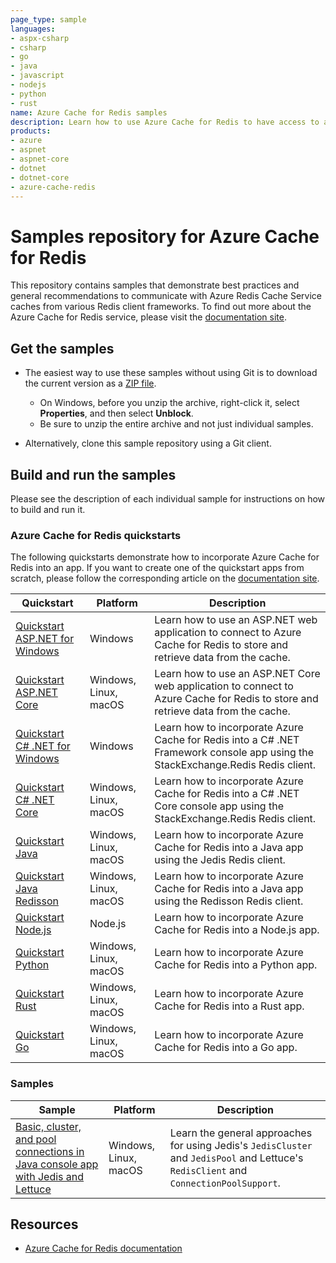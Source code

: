 ```yaml
---
page_type: sample
languages:
- aspx-csharp
- csharp
- go
- java
- javascript
- nodejs
- python
- rust
name: Azure Cache for Redis samples
description: Learn how to use Azure Cache for Redis to have access to a secure, dedicated cache that is accessible from any application within Azure.
products:
- azure
- aspnet
- aspnet-core
- dotnet
- dotnet-core
- azure-cache-redis
---
```


# Samples repository for Azure Cache for Redis

This repository contains samples that demonstrate best practices and general recommendations to communicate with Azure Redis Cache Service caches from various Redis client frameworks. To find out more about the Azure Cache for Redis service, please visit the [documentation site](https://docs.microsoft.com/azure/azure-cache-for-redis).

## Get the samples

- The easiest way to use these samples without using Git is to download the current version as a [ZIP file](https://github.com/Azure-Samples/azure-cache-redis/archive/main.zip).

  - On Windows, before you unzip the archive, right-click it, select **Properties**, and then select **Unblock**.
  - Be sure to unzip the entire archive and not just individual samples.

- Alternatively, clone this sample repository using a Git client.

## Build and run the samples

Please see the description of each individual sample for instructions on how to build and run it.

### Azure Cache for Redis quickstarts

The following quickstarts demonstrate how to incorporate Azure Cache for Redis into an app.
If you want to create one of the quickstart apps from scratch, please follow the corresponding article on the [documentation site](https://docs.microsoft.com/azure/azure-cache-for-redis).

| Quickstart | Platform | Description |
| ---------- | -------- | ----------- |
| [Quickstart ASP.NET for Windows](/quickstart/aspnet) | Windows | Learn how to use an ASP.NET web application to connect to Azure Cache for Redis to store and retrieve data from the cache. |
| [Quickstart ASP.NET Core](/quickstart/aspnet-core) | Windows, Linux, macOS | Learn how to use an ASP.NET Core web application to connect to Azure Cache for Redis to store and retrieve data from the cache. |
| [Quickstart C# .NET for Windows](/quickstart/dotnet) | Windows | Learn how to incorporate Azure Cache for Redis into a C# .NET Framework console app using the StackExchange.Redis Redis client. |
| [Quickstart C# .NET Core](/quickstart/dotnet-core) | Windows, Linux, macOS | Learn how to incorporate Azure Cache for Redis into a C# .NET Core console app using the StackExchange.Redis Redis client. |
| [Quickstart Java](/quickstart/java) | Windows, Linux, macOS | Learn how to incorporate Azure Cache for Redis into a Java app using the Jedis Redis client. |
| [Quickstart Java Redisson](/quickstart/java-redisson) | Windows, Linux, macOS | Learn how to incorporate Azure Cache for Redis into a Java app using the Redisson Redis client. |
| [Quickstart Node.js](/quickstart/nodejs) | Node.js | Learn how to incorporate Azure Cache for Redis into a Node.js app. |
| [Quickstart Python](/quickstart/python) | Windows, Linux, macOS | Learn how to incorporate Azure Cache for Redis into a Python app. |
| [Quickstart Rust](https://github.com/Azure-Samples/azure-redis-cache-rust-quickstart) | Windows, Linux, macOS | Learn how to incorporate Azure Cache for Redis into a Rust app. |
| [Quickstart Go](https://github.com/Azure-Samples/azure-redis-cache-go-quickstart) | Windows, Linux, macOS | Learn how to incorporate Azure Cache for Redis into a Go app. |

### Samples

| Sample | Platform | Description |
| ------ | -------- | ----------- |
| [Basic, cluster, and pool connections in Java console app with Jedis and Lettuce](/samples/java/ClientSamples/) | Windows, Linux, macOS | Learn the general approaches for using Jedis's `JedisCluster` and `JedisPool` and Lettuce's `RedisClient` and `ConnectionPoolSupport`. |

## Resources

- [Azure Cache for Redis documentation](https://docs.microsoft.com/azure/azure-cache-for-redis)
